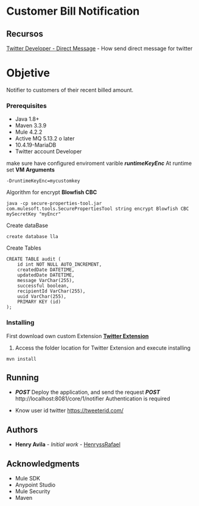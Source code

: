 # Customer Bill Notification 

## Recursos

[Twitter Developer - Direct Message](https://developer.twitter.com/en/docs/twitter-api/v1/direct-messages/sending-and-receiving/api-reference/new-event) - How send direct message for twitter

# Objetive
Notifier to customers of their recent billed amount.

### Prerequisites

* Java 1.8+
* Maven 3.3.9
* Mule 4.2.2
* Active MQ 5.13.2 o later
* 10.4.19-MariaDB
* Twitter account Developer

make sure have configured enviroment varible ***runtimeKeyEnc***
At runtime set **VM Arguments**
```
-DruntimeKeyEnc=mycustomkey
```

Algorithm for encrypt **Blowfish CBC**
```
java -cp secure-properties-tool.jar com.mulesoft.tools.SecurePropertiesTool string encrypt Blowfish CBC mySecretKey "myEncr"
```

Create dataBase
```
create database lla
```

Create Tables
```
CREATE TABLE audit (
    id int NOT NULL AUTO_INCREMENT,
    createdDate DATETIME,
    updatedDate DATETIME,
    message VarChar(255),
	successful boolean,
	recipientId VarChar(255),
	uuid VarChar(255),
    PRIMARY KEY (id)
);
```

### Installing

First download own custom Extension [**Twitter Extension**](https://github.com/HenryssRafael/customerbillnotification) 

1. Access the folder location for  Twitter Extension and execute installing

```
mvn install
```

## Running

* ***POST*** Deploy the application, and send the request ***POST***
http://localhost:8081/core/1/notifier Authentication is required

* Know user id twitter
https://tweeterid.com/


## Authors
* **Henry Avila** - *Initial work* - [HenryssRafael](https://github.com/HenryssRafael)

## Acknowledgments

* Mule SDK
* Anypoint Studio
* Mule Security
* Maven